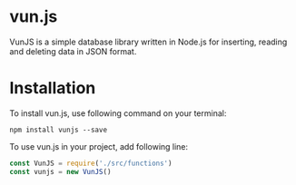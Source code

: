 # vun.js
VunJS is a simple database library written in Node.js for inserting, reading and deleting data in JSON format.

# Installation
To install vun.js, use following command on your terminal:
```
npm install vunjs --save
```
To use vun.js in your project, add following line:

```javascript
const VunJS = require('./src/functions')
const vunjs = new VunJS()
```
